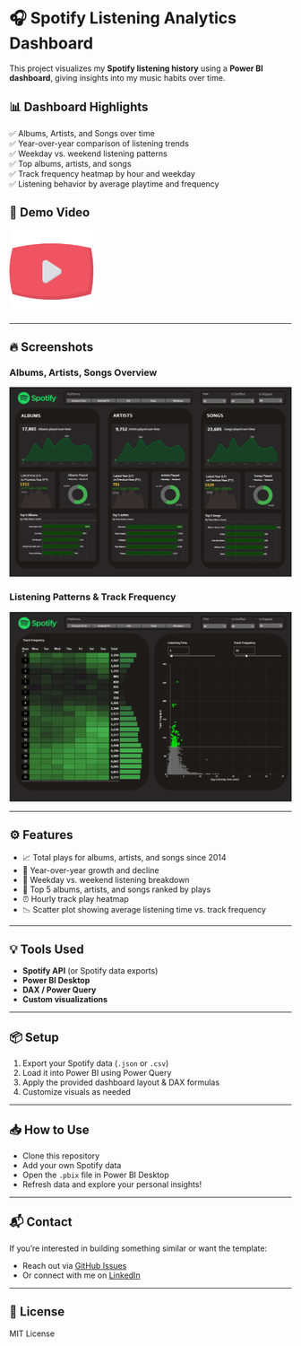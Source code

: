 # 🎧 Spotify Listening Analytics Dashboard

This project visualizes my **Spotify listening history** using a **Power BI dashboard**, giving insights into my music habits over time.

## 📊 Dashboard Highlights

✅ Albums, Artists, and Songs over time  
✅ Year-over-year comparison of listening trends  
✅ Weekday vs. weekend listening patterns  
✅ Top albums, artists, and songs  
✅ Track frequency heatmap by hour and weekday  
✅ Listening behavior by average playtime and frequency

## 🎥 Demo Video

<a href="https://youtu.be/yJ1y0TG4-Lk">
  <img src="./screenshots/play-button.png" alt="Watch the Demo" width="150" />
</a>

---

## 🔥 Screenshots

### Albums, Artists, Songs Overview

![Albums, Artists, Songs](./screenshots/dashboard1.png)

### Listening Patterns & Track Frequency

![Listening Patterns](./screenshots/dashboard2.png)

---

## ⚙️ Features

- 📈 Total plays for albums, artists, and songs since 2014  
- 📆 Year-over-year growth and decline  
- 🌅 Weekday vs. weekend listening breakdown  
- 🚀 Top 5 albums, artists, and songs ranked by plays  
- ⏰ Hourly track play heatmap  
- 📉 Scatter plot showing average listening time vs. track frequency

---

## 💡 Tools Used

- **Spotify API** (or Spotify data exports)  
- **Power BI Desktop**  
- **DAX / Power Query**  
- **Custom visualizations**  

---

## 📦 Setup

1. Export your Spotify data (`.json` or `.csv`)  
2. Load it into Power BI using Power Query  
3. Apply the provided dashboard layout & DAX formulas  
4. Customize visuals as needed

---

## 📥 How to Use

- Clone this repository  
- Add your own Spotify data  
- Open the `.pbix` file in Power BI Desktop  
- Refresh data and explore your personal insights!

---

## 📬 Contact

If you’re interested in building something similar or want the template:
- Reach out via [GitHub Issues](https://github.com/yourusername/spotify-analytics/issues)
- Or connect with me on [LinkedIn](https://www.linkedin.com/in/yourlinkedin)

---

## 📄 License

MIT License

